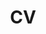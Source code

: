 ---
title: CV
nav: true
nav_order: 1
description:
newtab: true
permalink: assets/pdf/cv_haricharan.pdf
---